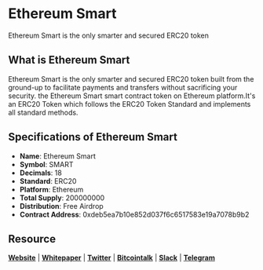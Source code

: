 # Ethereum Smart
Ethereum Smart is the only smarter and secured ERC20 token

## What is Ethereum Smart
Ethereum Smart is the only smarter and secured ERC20 token built from the ground-up to facilitate payments and transfers without sacrificing your security.
the Ethereum Smart smart contract token on Ethereum platform.It's an ERC20 Token which follows the ERC20 Token Standard and implements all standard methods.

## Specifications of Ethereum Smart
* **Name**: Ethereum Smart
* **Symbol**: SMART
* **Decimals**: 18
* **Standard**: ERC20 
* **Platform**: Ethereum
* **Total Supply**: 200000000
* **Distribution**: Free Airdrop
* **Contract Address**: 0xdeb5ea7b10e852d037f6c6517583e19a7078b9b2
## Resource
**[Website](https://ethereumsmart.net)** | **[Whitepaper](https://ethereumsmart.net/whitepaper.pdf)** | **[Twitter](https://twitter.com/Ethereum_smart)**  | **[Bitcointalk](https://bitcointalk.org)** | **[Slack](https://ethereumsmart.slack.com)** | **[Telegram](https://t.me/ethereumsmart)**
